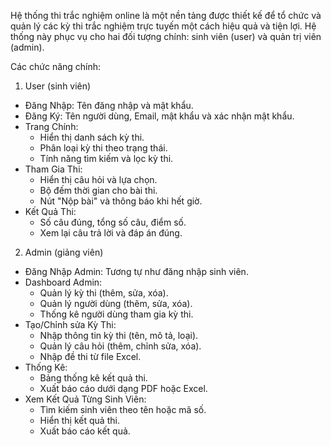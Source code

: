 Hệ thống thi trắc nghiệm online là một nền tảng được thiết kế để tổ chức và quản lý các kỳ thi trắc nghiệm trực tuyến một cách hiệu quả và tiện lợi. Hệ thống này phục vụ cho hai đối tượng chính: sinh viên (user) và quản trị viên (admin).

Các chức năng chính:
1. User (sinh viên)
- Đăng Nhập: Tên đăng nhập và mật khẩu.
- Đăng Ký: Tên người dùng, Email, mật khẩu và xác nhận mật khẩu.
- Trang Chính:
  - Hiển thị danh sách kỳ thi.
  - Phân loại kỳ thi theo trạng thái.
  - Tính năng tìm kiếm và lọc kỳ thi.
- Tham Gia Thi:
  - Hiển thị câu hỏi và lựa chọn.
  - Bộ đếm thời gian cho bài thi.
  - Nút "Nộp bài" và thông báo khi hết giờ.
- Kết Quả Thi:
  - Số câu đúng, tổng số câu, điểm số.
  - Xem lại câu trả lời và đáp án đúng.
2. Admin (giảng viên)
- Đăng Nhập Admin: Tương tự như đăng nhập sinh viên.
- Dashboard Admin:
  - Quản lý kỳ thi (thêm, sửa, xóa).
  - Quản lý người dùng (thêm, sửa, xóa).
  - Thống kê người dùng tham gia kỳ thi.
- Tạo/Chỉnh sửa Kỳ Thi:
  - Nhập thông tin kỳ thi (tên, mô tả, loại).
  - Quản lý câu hỏi (thêm, chỉnh sửa, xóa).
  - Nhập đề thi từ file Excel.
- Thống Kê:
  - Bảng thống kê kết quả thi.
  - Xuất báo cáo dưới dạng PDF hoặc Excel.
- Xem Kết Quả Từng Sinh Viên:
  - Tìm kiếm sinh viên theo tên hoặc mã số.
  - Hiển thị kết quả thi.
  - Xuất báo cáo kết quả.
